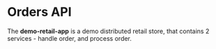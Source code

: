 # Orders API

The **demo-retail-app** is a demo distributed retail store, that contains 2 services - handle order, and process order.
